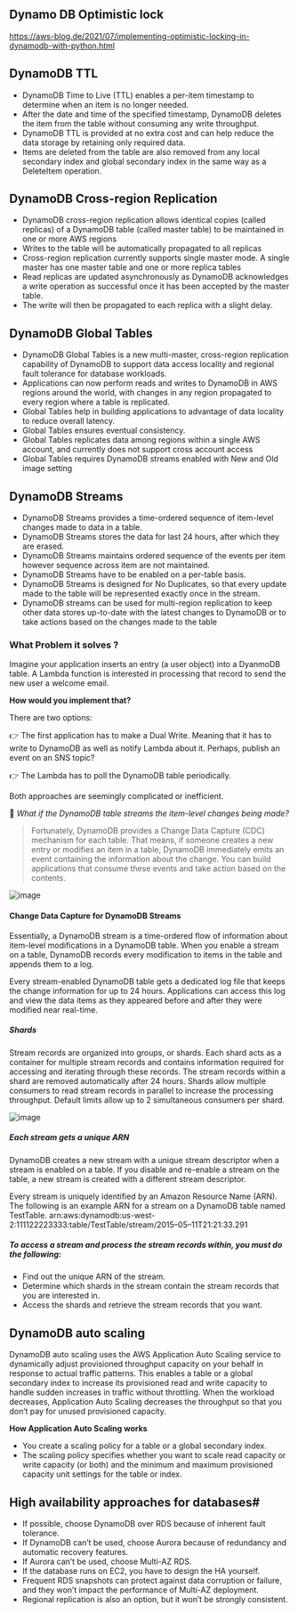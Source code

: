 ## Dynamo DB Optimistic lock
https://aws-blog.de/2021/07/implementing-optimistic-locking-in-dynamodb-with-python.html

## DynamoDB TTL

- DynamoDB Time to Live (TTL) enables a per-item timestamp to determine when an item is no longer needed.
- After the date and time of the specified timestamp, DynamoDB deletes the item from the table without consuming any write throughput.
- DynamoDB TTL is provided at no extra cost and can help reduce the data storage by retaining only required data.
- Items are deleted from the table are also removed from any local secondary index and global secondary index in the same way as a DeleteItem operation.

## DynamoDB Cross-region Replication
- DynamoDB cross-region replication allows identical copies (called replicas) of a DynamoDB table (called master table) to be maintained in one or more AWS regions
- Writes to the table will be automatically propagated to all replicas
- Cross-region replication currently supports single master mode. A single master has one master table and one or more replica tables
- Read replicas are updated asynchronously as DynamoDB acknowledges a write operation as successful once it has been accepted by the master table.
-  The write will then be propagated to each replica with a slight delay.

## DynamoDB Global Tables
- DynamoDB Global Tables is a new multi-master, cross-region replication capability of DynamoDB to support data access locality and regional fault tolerance for database workloads.
- Applications can now perform reads and writes to DynamoDB in AWS regions around the world, with changes in any region propagated to every region where a table is replicated.
- Global Tables help in building applications to advantage of data locality to reduce overall latency.
- Global Tables ensures eventual consistency.
- Global Tables replicates data among regions within a single AWS account, and currently does not support cross account access
- Global Tables requires DynamoDB streams enabled with New and Old image setting 

## DynamoDB Streams

- DynamoDB Streams provides a time-ordered sequence of item-level changes made to data in a table.
- DynamoDB Streams stores the data for last 24 hours, after which they are erased.
- DynamoDB Streams maintains ordered sequence of the events per item however sequence across item are not maintained.
- DynamoDB Streams have to be enabled on a per-table basis.
- DynamoDB Streams is designed for No Duplicates, so that every update made to the table will be represented exactly once in the stream.
- DynamoDB streams can be used for multi-region replication to keep other data stores up-to-date with the latest changes to DynamoDB or to take actions based on the changes made to the table

### What Problem it solves ?
Imagine your application inserts an entry (a user object) into a DyanmoDB table. A Lambda function is interested in processing that record to send the new user a welcome email.

**How would you implement that?**

There are two options:

👉 The first application has to make a Dual Write. Meaning that it has to write to DynamoDB as well as notify Lambda about it. Perhaps, publish an event on an SNS 
    topic?

👉 The Lambda has to poll the DynamoDB table periodically.

Both approaches are seemingly complicated or inefficient.

🤔 *What if the DynamoDB table streams the item-level changes being made?*

>Fortunately, DynamoDB provides a Change Data Capture (CDC) mechanism for each table.
>That means, if someone creates a new entry or modifies an item in a table, DynamoDB immediately emits an event containing the information about the change. You can build applications that consume these events and take action based on the contents.

![image](https://user-images.githubusercontent.com/33947539/163700806-c43edc37-c0b7-4474-b1e0-cd8aecbe1ff3.png)

#### Change Data Capture for DynamoDB Streams

Essentially, a DynamoDB stream is a time-ordered flow of information about item-level modifications in a DynamoDB table. When you enable a stream on a table, DynamoDB records every modification to items in the table and appends them to a log.

Every stream-enabled DynamoDB table gets a dedicated log file that keeps the change information for up to 24 hours. Applications can access this log and view the data items as they appeared before and after they were modified near real-time.

##### Shards

Stream records are organized into groups, or shards. Each shard acts as a container for multiple stream records and contains information required for accessing and iterating through these records. The stream records within a shard are removed automatically after 24 hours.
Shards allow multiple consumers to read stream records in parallel to increase the processing throughput. Default limits allow up to 2 simultaneous consumers per shard.

![image](https://user-images.githubusercontent.com/33947539/163700920-dfcc8fc2-11c9-4890-b8e2-95621f6dde41.png)

##### Each stream gets a unique ARN
DynamoDB creates a new stream with a unique stream descriptor when a stream is enabled on a table. If you disable and re-enable a stream on the table, a new stream is created with a different stream descriptor.

Every stream is uniquely identified by an Amazon Resource Name (ARN). The following is an example ARN for a stream on a DynamoDB table named TestTable.
arn:aws:dynamodb:us-west-2:111122223333:table/TestTable/stream/2015–05–11T21:21:33.291

##### To access a stream and process the stream records within, you must do the following:

- Find out the unique ARN of the stream.
- Determine which shards in the stream contain the stream records that you are interested in.
- Access the shards and retrieve the stream records that you want.

## DynamoDB auto scaling

DynamoDB auto scaling uses the AWS Application Auto Scaling service to dynamically adjust provisioned throughput capacity on your behalf in response to actual traffic patterns. This enables a table or a global secondary index to increase its provisioned read and write capacity to handle sudden increases in traffic without throttling. When the workload decreases, Application Auto Scaling decreases the throughput so that you don’t pay for unused provisioned capacity.

**How Application Auto Scaling works**
- You create a scaling policy for a table or a global secondary index.
- The scaling policy specifies whether you want to scale read capacity or write capacity (or both) and the minimum and maximum provisioned capacity unit settings for the table     or index.

## High availability approaches for databases#
- If possible, choose DynamoDB over RDS because of inherent fault tolerance.
- If DynamoDB can’t be used, choose Aurora because of redundancy and automatic recovery features.
- If Aurora can’t be used, choose Multi-AZ RDS.
- If the database runs on EC2, you have to design the HA yourself.
- Frequent RDS snapshots can protect against data corruption or failure, and they won’t impact the performance of Multi-AZ deployment.
- Regional replication is also an option, but it won’t be strongly consistent.
